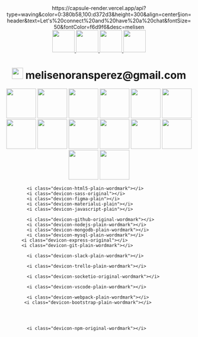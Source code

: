 <!--   
![header](https://capsule-render.vercel.app/api?type=waving&color=0:380b58,100:d372d3&height=300&align=center&section=header&text=Let's%20connect%20and%20have%20a%20chat&fontSize=50&fontColor=f6d9f6&desc=melisen)
-->
<div align="center">
 <div>
 https://capsule-render.vercel.app/api?type=waving&color=0:380b58,100:d372d3&height=300&align=center&section=header&text=Let's%20connect%20and%20have%20a%20chat&fontSize=50&fontColor=f6d9f6&desc=melisen </div>        
  <a href="https://www.instagram.com/_._melina_._._">
  <img height="60" src="https://img.shields.io/badge/-000000?style=for-the-badge&logo=Instagram&logoColor=white" />
</a>
  <a href="https://www.linkedin.com/in/melina-senorans-perez/">
  <img height="60" src="https://img.shields.io/badge/-000000?style=for-the-badge&logo=linkedin&logoColor=white" />
</a>
    <a href="https://twitter.com/MelinaSenorans">
  <img height="60" src="https://img.shields.io/badge/-000000??style=for-the-badge&logo=X&logoColor=white" />
</a>
<a href="https://github.com/melisen">
  <img height="60" src="https://img.shields.io/badge/-000000?style=for-the-badge&logo=GitHub&logoColor=white" />
</a>
 
<h1> <span><img height="30" src="https://cdn4.iconfinder.com/data/icons/logos-brands-in-colors/48/google-gmail-1024.png" /> </span> melisenoransperez@gmail.com </h1>

<img height="80" src="https://cdn.jsdelivr.net/gh/devicons/devicon/icons/bootstrap/bootstrap-plain-wordmark.svg" />
          

<img height="80" src="https://cdn.jsdelivr.net/gh/devicons/devicon/icons/webpack/webpack-plain-wordmark.svg"  />
<img height="80" src="https://cdn.jsdelivr.net/gh/devicons/devicon/icons/html5/html5-original-wordmark.svg" />
          
<img height="80" src="https://cdn.jsdelivr.net/gh/devicons/devicon/icons/css3/css3-original.svg" />
<img height="80" src="https://cdn.jsdelivr.net/gh/devicons/devicon/icons/figma/figma-original.svg" />
<img height="80" src="https://cdn.jsdelivr.net/gh/devicons/devicon/icons/javascript/javascript-original.svg" />
<img  height="80" src="https://cdn.jsdelivr.net/gh/devicons/devicon/icons/materialui/materialui-original.svg" />

<img height="80" src="https://cdn.jsdelivr.net/gh/devicons/devicon/icons/mongodb/mongodb-original-wordmark.svg" />
<img height="80"  src="https://cdn.jsdelivr.net/gh/devicons/devicon/icons/nodejs/nodejs-original-wordmark.svg" />
<img height="80"  src="https://cdn.jsdelivr.net/gh/devicons/devicon/icons/npm/npm-original-wordmark.svg" />
                              
<img height="80" src="https://cdn.jsdelivr.net/gh/devicons/devicon/icons/git/git-original-wordmark.svg" />
<img  height="80" src="https://cdn.jsdelivr.net/gh/devicons/devicon/icons/github/github-original-wordmark.svg" />
<img  height="80"  src="https://cdn.jsdelivr.net/gh/devicons/devicon/icons/handlebars/handlebars-original-wordmark.svg" />
<img height="80"   src="https://cdn.jsdelivr.net/gh/devicons/devicon/icons/mysql/mysql-original-wordmark.svg" />
                                        
</div>

  

            <i class="devicon-html5-plain-wordmark"></i>            
            <i class="devicon-sass-original"></i>          
            <i class="devicon-figma-plain"></i>            
            <i class="devicon-materialui-plain"></i>          
            <i class="devicon-javascript-plain"></i>            
<i class="devicon-react-original-wordmark"></i>          
          
          
          
            <i class="devicon-github-original-wordmark"></i>            
            <i class="devicon-nodejs-plain-wordmark"></i>          
            <i class="devicon-mongodb-plain-wordmark"></i>            
            <i class="devicon-mysql-plain-wordmark"></i>          
          <i class="devicon-express-original"></i>
          <i class="devicon-git-plain-wordmark"></i>
          
            <i class="devicon-slack-plain-wordmark"></i>
            
            <i class="devicon-trello-plain-wordmark"></i>
          
            <i class="devicon-socketio-original-wordmark"></i>
          
            <i class="devicon-vscode-plain-wordmark"></i>
          
            <i class="devicon-webpack-plain-wordmark"></i>
           <i class="devicon-bootstrap-plain-wordmark"></i>
            
          
          
          
            <i class="devicon-npm-original-wordmark"></i>
          
 



<!--
**melisen/melisen** is a ✨ _special_ ✨ repository because its `README.md` (this file) appears on your GitHub profile.

Here are some ideas to get you started:

- 🔭 I’m currently working on ...
- 🌱 I’m currently learning ...
- 👯 I’m looking to collaborate on ...
- 🤔 I’m looking for help with ...
- 💬 Ask me about ...
- 📫 How to reach me: ...
- 😄 Pronouns: ...
- ⚡ Fun fact: ...
-->
